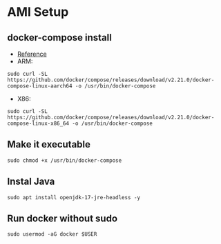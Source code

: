 # AMI Setup

## docker-compose install
- [Reference](https://github.com/docker/compose/releases)
- ARM:

`sudo curl -SL https://github.com/docker/compose/releases/download/v2.21.0/docker-compose-linux-aarch64 -o /usr/bin/docker-compose`

- X86:

`sudo curl -SL https://github.com/docker/compose/releases/download/v2.21.0/docker-compose-linux-x86_64 -o /usr/bin/docker-compose`

## Make it executable
`sudo chmod +x /usr/bin/docker-compose`

## Instal Java
`sudo apt install openjdk-17-jre-headless -y`

## Run docker without sudo
`sudo usermod -aG docker $USER`